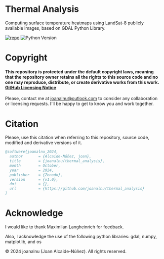# Thermal Analysis
Computing surface temperature heatmaps using LandSat-8 publicly available images, based on GDAL Python Library.

[![repo](https://img.shields.io/badge/GitHub-thermal_analysis-blue.svg?style=flat)](https://github.com/joanalnu/thermal_analysis)
![Python Version](https://img.shields.io/badge/Python-3.9%2B-blue)

# Copyright
#### **This repository is protected under the default copyright laws, meaning that the repository owner retains all the rights to this source code and no one may reproduce, distribute, or create derivative works from this work. [GitHub Licensing Notice](https://docs.github.com/en/repositories/managing-your-repositorys-settings-and-features/customizing-your-repository/licensing-a-repository)**


Please, contact me at [joanalnu@outlook.com](mailto:joanalnu@outlook.com) to consider any collaboration or licensing requests. I'll be happy to get to know you and work together.

# Citation
Please, use this citation when referring to this repository, source code, modified and derivative versions of it.

```bibtex
@software{joanalnu_2024,
  author       = {Alcaide-Núñez, joan},
  title        = {joanalnu/thermal_analysis},
  month        = October,
  year         = 2024,
  publisher    = {Zenodo},
  version      = {v1.0},
  doi          = {},
  url          = {https://github.com/joanalnu/thermal_analysis}
}
```

# Acknowledge
I would like to thank Maximilan Langheinrich for feedback.

Also, I acknowledge the use of the following python libraries: gdal, numpy, matplotlib, and os


&copy; 2024 joanalnu (Joan Alcaide-Núñez). All rights reserved.
